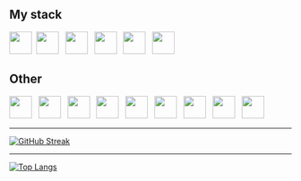 ## My stack

<img src="https://cdn.jsdelivr.net/gh/devicons/devicon/icons/python/python-original.svg" width="40" height="40" />&nbsp;
<img src="https://cdn.jsdelivr.net/gh/devicons/devicon/icons/pandas/pandas-original-wordmark.svg" width="40" height="40"/> &nbsp;
<img src="https://cdn.jsdelivr.net/gh/devicons/devicon/icons/numpy/numpy-original.svg" width="40" height="40"/> &nbsp;
<img src="https://cdn.jsdelivr.net/gh/devicons/devicon/icons/jupyter/jupyter-original-wordmark.svg" width="40" height="40"/> &nbsp;
<img src="https://cdn.jsdelivr.net/gh/devicons/devicon/icons/vscode/vscode-original.svg" width="40" height="40"/> &nbsp;
<img src="https://cdn.jsdelivr.net/gh/devicons/devicon/icons/git/git-original.svg" width="40" height="40"/> &nbsp;
 
## Other

<img src="https://cdn.jsdelivr.net/gh/devicons/devicon/icons/javascript/javascript-original.svg" width="40" height="40"/> &nbsp;
<img src="https://cdn.jsdelivr.net/gh/devicons/devicon/icons/html5/html5-original.svg" width="40" height="40"/> &nbsp;
<img src="https://cdn.jsdelivr.net/gh/devicons/devicon/icons/css3/css3-original.svg" width="40" height="40"/> &nbsp;
<img src="https://cdn.jsdelivr.net/gh/devicons/devicon/icons/github/github-original.svg" width="40" height="40"/> &nbsp;
<img src="https://cdn.jsdelivr.net/gh/devicons/devicon/icons/markdown/markdown-original.svg" width="40" height="40"/> &nbsp;
<img src="https://cdn.jsdelivr.net/gh/devicons/devicon/icons/figma/figma-original.svg" width="40" height="40"/> &nbsp;
<img src="https://cdn.jsdelivr.net/gh/devicons/devicon/icons/bash/bash-original.svg" width="40" height="40"/> &nbsp;
<img src="https://cdn.jsdelivr.net/gh/devicons/devicon/icons/apple/apple-original.svg" width="40" height="40"/> &nbsp;
<img src="https://cdn.jsdelivr.net/gh/devicons/devicon/icons/linux/linux-original.svg" width="40" height="40"/> &nbsp;



<!-- <img src="https://cdn.jsdelivr.net/gh/devicons/devicon/icons/numpy/numpy-original-wordmark.svg" width="40" height="40"/> &nbsp; -->
<!-- <img src="https://cdn.jsdelivr.net/gh/devicons/devicon/icons/python/python-original.svg" width="40" height="40" />&nbsp; -->

---

[![GitHub Streak](http://github-readme-streak-stats.herokuapp.com?user=amputators115&hide_border=true)](https://git.io/streak-stats)
          
---
[![Top Langs](https://github-readme-stats.vercel.app/api/top-langs/?username=amputators115&layout=default&theme=default)](https://github.com/anuraghazra/github-readme-stats)

<!-- [![Top Langs](https://github-readme-stats.vercel.app/api/top-langs/?username=amputators115&hide_progress=true)](https://github.com/anuraghazra/github-readme-stats) -->
